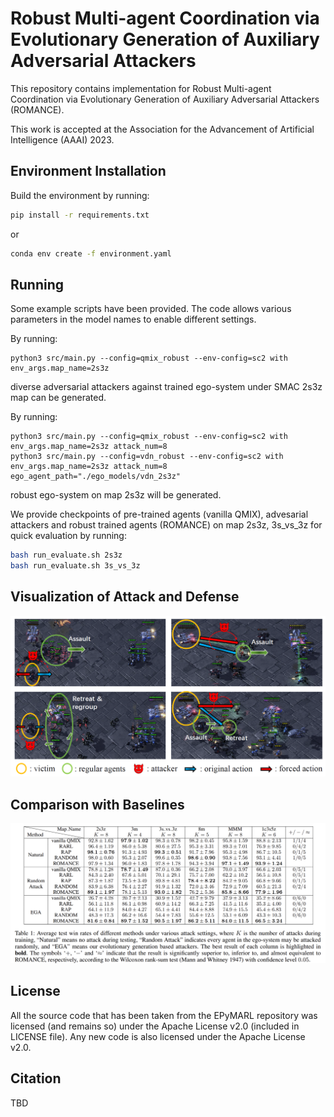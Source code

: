 # Robust Multi-agent Coordination via Evolutionary Generation of Auxiliary Adversarial Attackers

This repository contains implementation for Robust Multi-agent Coordination via Evolutionary Generation of Auxiliary Adversarial Attackers (ROMANCE).

This work is accepted at the Association for the Advancement of Artificial Intelligence (AAAI) 2023.

## Environment Installation

Build the environment by running:

```sh
pip install -r requirements.txt
```

or

```sh
conda env create -f environment.yaml
```

## Running

Some example scripts have been provided. The code allows various parameters in the model names to enable different settings.

By running:

```shell
python3 src/main.py --config=qmix_robust --env-config=sc2 with env_args.map_name=2s3z
```

diverse adversarial attackers against trained ego-system under SMAC 2s3z map can be generated.

By running:

```shell
python3 src/main.py --config=qmix_robust --env-config=sc2 with env_args.map_name=2s3z attack_num=8
python3 src/main.py --config=vdn_robust --env-config=sc2 with env_args.map_name=2s3z attack_num=8 ego_agent_path="./ego_models/vdn_2s3z"
```

robust ego-system on map 2s3z will be generated.

We provide checkpoints of pre-trained agents (vanilla QMIX), advesarial attackers and robust trained agents (ROMANCE) on map 2s3z, 3s_vs_3z for quick evaluation by running:

```sh
bash run_evaluate.sh 2s3z
bash run_evaluate.sh 3s_vs_3z
```

## Visualization of Attack and Defense

![image](assets/visualization.png)

## Comparison with Baselines

![image](assets/table1.png)



## License

All the source code that has been taken from the EPyMARL repository was licensed (and remains so) under the Apache License v2.0 (included in LICENSE file). Any new code is also licensed under the Apache License v2.0.

## Citation
TBD

